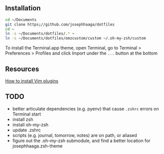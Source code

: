 
## Installation
```bash
cd ~/Documents
git clone https;//github.com/josephhaaga/dotfiles
cd ~
ln -s ~/Documents/dotfiles/.* ~
ln -s ~/Documents/dotfiles/omzcustom/custom ~/.oh-my-zsh/custom
```

To install the Terminal.app theme, open Terminal, go to Terminal > Preferences > Profiles and click Import under the `...` button at the bottom


## Resources
[How to install Vim plugins](https://linuxhint.com/vim_install_plugins/)

## TODO
- better articulate dependencies (e.g. pyenv) that cause `.zshrc` errors on Terminal start
- install zsh
- install oh-my-zsh
- update .zshrc
- scripts (e.g. journal, tomorrow, notes) are on path, or aliased
- figure out the .oh-my-zsh submodule, and find a better location for josephhaaga.zsh-theme 
